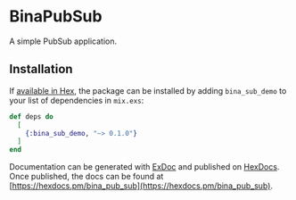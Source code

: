 # BinaPubSub

A simple PubSub application.


## Installation

If [available in Hex](https://hex.pm/docs/publish), the package can be installed
by adding `bina_sub_demo` to your list of dependencies in `mix.exs`:

```elixir
def deps do
  [
    {:bina_sub_demo, "~> 0.1.0"}
  ]
end
```

Documentation can be generated with [ExDoc](https://github.com/elixir-lang/ex_doc)
and published on [HexDocs](https://hexdocs.pm). Once published, the docs can
be found at [https://hexdocs.pm/bina_pub_sub](https://hexdocs.pm/bina_pub_sub).

